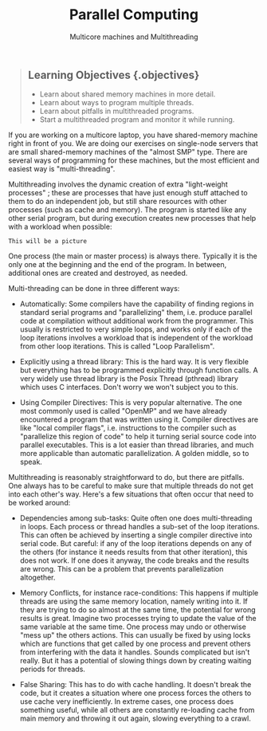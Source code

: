 ﻿---
layout: page
title: Parallel Computing
subtitle: Multicore machines and Multithreading
minutes: 20
---
> ## Learning Objectives {.objectives}
>
> * Learn about shared memory machines in more detail.
> * Learn about ways to program multiple threads.
> * Learn about pitfalls in multithreaded programs.
> * Start a multithreaded program and monitor it while running. 

If you are working on a multicore laptop, you have  shared-memory machine right in front of you. We are doing our exercises on single-node servers that are small shared-memory machines of the "almost SMP" type. There are several ways of programming for these machines, but the most efficient and easiest way is "multi-threading". 

Multithreading involves the dynamic creation of extra "light-weight processes" ; these are processes that have just enough stuff attached to them to do an independent job, but still share resources with other processes (such as cache and memory). The program is started like any other serial program, but during execution creates new processes that help with a workload when possible:


~~~ {.python}
This will be a picture
~~~

One process (the main or master process) is always there. Typically it is the only one at the beginning and the end of the program. In between, additional ones are created and destroyed, as needed.

Multi-threading can be done in three different ways:

* Automatically: Some compilers have the capability of finding regions in standard serial programs and "parallelizing" them, i.e. produce parallel code at compilation without additional work from the programmer. This usually is restricted to very simple loops, and works only if each of the loop iterations involves a workload that is independent of the workload from other loop iterations. This is called "Loop Parallelism".

* Explicitly using a thread library: This is the hard way. It is very flexible but everything has to be programmed explicitly through function calls. A very widely use thread library is the Posix Thread (pthread) library which uses C interfaces. Don't worry we won't subject you to this.

* Using Compiler Directives: This is  very popular alternative. The one most commonly used is called "OpenMP" and we have already encountered a program that was written using it. Compiler directives are like "local compiler flags", i.e. instructions to the compiler such as "parallelize this region of code" to help it turning serial source code into parallel executables. This is a lot easier than thread libraries, and much more applicable than automatic parallelization. A golden middle, so to speak.

Multithreading is reasonably straightforward to do, but there are pitfalls. One always has to be careful to make sure that multiple threads do not get into each other's way. Here's a few situations that often occur that need to be worked around:

* Dependencies among sub-tasks: Quite often one does multi-threading in loops. Each process or thread handles a sub-set of the loop iterations. This can often be achieved by inserting a single compiler directive into serial code. But careful: if any of the loop iterations depends on any of the others (for instance it needs results from that other iteration), this does not work. If one does it anyway, the code breaks and the results are wrong. This can be a problem that prevents parallelization altogether.

* Memory Conflicts, for instance race-conditions: This happens if multiple threads are using the same memory location, namely writing into it. If they are trying to do so almost at the same time, the potential for wrong results is great. Imagine two processes trying to update the value of the same variable at the same time. One process may undo or otherwise "mess up" the others actions. This can usually be fixed by using locks which are functions that get called by one process and prevent others from interfering with the data it handles. Sounds complicated but isn't really. But it has a potential of slowing things down by creating waiting periods for threads.

* False Sharing: This has to do with cache handling. It doesn't break the code, but it creates a situation where one process forces the others to use cache very inefficiently. In extreme cases, one process does something useful, while all others are constantly re-loading cache from main memory and throwing it out again, slowing everything to a crawl.

